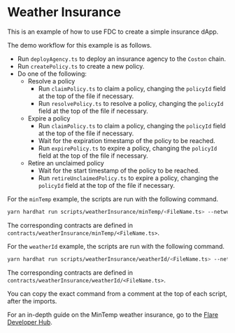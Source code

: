 # Weather Insurance

This is an example of how to use FDC to create a simple insurance dApp.

The demo workflow for this example is as follows.

- Run `deployAgency.ts` to deploy an insurance agency to the `Coston` chain.
- Run `createPolicy.ts` to create a new policy.
- Do one of the following:
    - Resolve a policy
        - Run `claimPolicy.ts` to claim a policy, changing the `policyId` field at the top of the file if necessary.
        - Run `resolvePolicy.ts` to resolve a policy, changing the `policyId` field at the top of the file if necessary.
    - Expire a policy
        - Run `claimPolicy.ts` to claim a policy, changing the `policyId` field at the top of the file if necessary.
        - Wait for the expiration timestamp of the policy to be reached.
        - Run `expirePolicy.ts` to expire a policy, changing the `policyId` field at the top of the file if necessary.
    - Retire an unclaimed policy
        - Wait for the start timestamp of the policy to be reached.
        - Run `retireUnclaimedPolicy.ts` to expire a policy, changing the `policyId` field at the top of the file if necessary.

For the `minTemp` example, the scripts are run with the following command.

```sh
yarn hardhat run scripts/weatherInsurance/minTemp/<FileName.ts> --network <network>
```

The corresponding contracts are defined in `contracts/weatherInsurance/minTemp/<FileName.ts>`.

For the `weatherId` example, the scripts are run with the following command.

```sh
yarn hardhat run scripts/weatherInsurance/weatherId/<FileName.ts> --network <network>
```

The corresponding contracts are defined in `contracts/weatherInsurance/weatherId/<FileName.ts>`.

You can copy the exact command from a comment at the top of each script, after the imports.

For an in-depth guide on the MinTemp weather insurance, go to the [Flare Developer Hub](https://dev.flare.network/fdc/guides/hardhat/weather-insurance).

<!-- Auto-update: 2025-10-17T10:44:08.147993 -->
